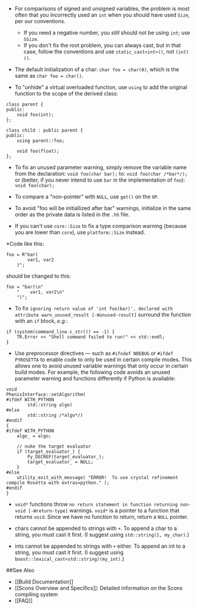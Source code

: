 * For comparisons of signed and unsigned variables, the problem is most often that you incorrectly used an `int` when you should have used `Size`, per our conventions.
  * If you need a negative number, you *still* should not be using `int`; use `SSize`.
  * If you don't fix the root problem, you can always cast, but in that case, follow the conventions and use `static_cast<int>()`, not `(int)()`.

* The default initialization of a char:
`char foo = char(0)`, which is the same as `char foo = char()`.

* To "unhide" a virtual overloaded function, use `using` to add the original function to the scope of the derived class:
```
class parent {
public:
    void foo(int);
};

class child : public parent {
public:
    using parent::foo;

    void foo(float);
};
```

* To fix an unused parameter warning, simply remove the variable name from the declaration:
```void foo(char bar);```
to:
```void foo(char /*bar*/);``` 
or (better, if you never intend to use `bar` in the implementation of `foo`):
```void foo(char);```
* To compare a "non-pointer" with `NULL`, use `get()` on the `OP`.

* To avoid "foo will be initiallized after bar" warnings, initialize in the same order as the private data is listed in the `.hh` file.

* If you can't use `core::Size` to fix a type comparison warning (because you are lower than `core`), use `platform::Size` instead.

*Code like this:
```
foo = R"bar(
        var1, var2
    )";
```
should be changed to this:
```
foo = "bar(\n"
    "    var1, var2\n"
    ")";
```

* To fix ```ignoring return value of 'int foo(bar)', declared with attribute warn_unused_result [-Wunused-result]``` surround the function with an `if` block, *e.g.*:
```
if (system(command_line.c_str()) == -1) {
    TR.Error << "Shell command failed to run!" << std::endl;
}
```

* Use preprocessor directives &mdash; such as `#ifndef NDEBUG` or `#ifdef PYROSETTA` to enable code to only be used in certain compile modes. This allows one to avoid unused variable warnings that only occur in certain build modes. For example, the following code avoids an unused parameter warning and functions differently if Python is available:
```
void
PhenixInterface::setAlgorithm(
#ifdef WITH_PYTHON
        std::string algo)
#else
        std::string /*algo*/)
#endif
{
#ifdef WITH_PYTHON
    algo_ = algo;

    // nuke the target evaluator
    if (target_evaluator_) {
        Py_DECREF(target_evaluator_);
        target_evaluator_ = NULL;
    }
#else
    utility_exit_with_message( "ERROR!  To use crystal refinement compile Rosetta with extras=python." );
#endif
}
```

* `void*` functions throw `no return statement in function returning non-void [-Wreturn-type]` warnings.
 `void*` is a pointer to a function that returns `void`.  Since we have no function to return, return a `NULL` pointer.

* chars cannot be appended to strings with `+`.  To append a char to a string, you must cast it first.  (I suggest using `std::string(1, my_char)`.)

* ints cannot be appended to strings with `+` either.  To append an int to a string, you must cast it first.  (I suggest using `boost::lexical_cast<std::string)(my_int)`.)


##See Also

* [[Build Documentation]]
* [[Scons Overview and Specifics]]: Detailed information on the Scons compiling system
* [[FAQ]]